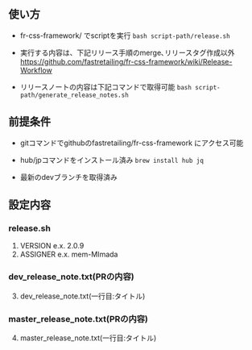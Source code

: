 ## 使い方
* fr-css-framework/ でscriptを実行
  `bash script-path/release.sh`

* 実行する内容は、下記リリース手順のmerge､リリースタグ作成以外
  https://github.com/fastretailing/fr-css-framework/wiki/Release-Workflow
  
* リリースノートの内容は下記コマンドで取得可能
  `bash script-path/generate_release_notes.sh`

## 前提条件

* gitコマンドでgithubのfastretailing/fr-css-framework にアクセス可能

* hub/jpコマンドをインストール済み
  `brew install hub jq` 

* 最新のdevブランチを取得済み



## 設定内容

### release.sh

1. VERSION  e.x. 2.0.9
2. ASSIGNER e.x. mem-MImada

### dev_release_note.txt(PRの内容)
3. dev_release_note.txt(一行目:タイトル)

### master_release_note.txt(PRの内容)
4. master_release_note.txt(一行目:タイトル)